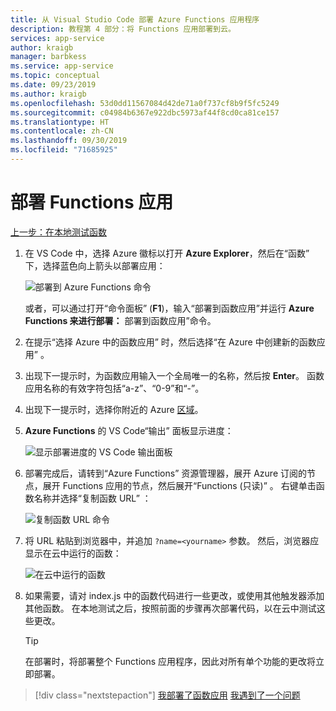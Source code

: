 ```yaml
---
title: 从 Visual Studio Code 部署 Azure Functions 应用程序
description: 教程第 4 部分：将 Functions 应用部署到云。
services: app-service
author: kraigb
manager: barbkess
ms.service: app-service
ms.topic: conceptual
ms.date: 09/23/2019
ms.author: kraigb
ms.openlocfilehash: 53d0dd11567084d42de71a0f737cf8b9f5fc5249
ms.sourcegitcommit: c04984b6367e922dbc5973af44f8cd0ca81ce157
ms.translationtype: HT
ms.contentlocale: zh-CN
ms.lasthandoff: 09/30/2019
ms.locfileid: "71685925"
---
```

# <a name="deploy-the-functions-app"></a>部署 Functions 应用

[上一步：在本地测试函数](tutorial-vscode-serverless-node-03.md)

1. 在 VS Code 中，选择 Azure 徽标以打开 **Azure Explorer**，然后在“函数”  下，选择蓝色向上箭头以部署应用：

    ![部署到 Azure Functions 命令](media/functions-extension/deploy-app.png)

    或者，可以通过打开“命令面板”  (**F1**)，输入“部署到函数应用”并运行  **Azure Functions 来进行部署：** 部署到函数应用”命令。

1. 在提示“选择 Azure 中的函数应用”  时，然后选择“在 Azure 中创建新的函数应用”  。

1. 出现下一提示时，为函数应用输入一个全局唯一的名称，然后按 **Enter**。 函数应用名称的有效字符包括“a-z”、“0-9”和“-”。

1. 出现下一提示时，选择你附近的 Azure [区域](https://azure.microsoft.com/en-us/regions/)。

1. **Azure Functions** 的 VS Code“输出”  面板显示进度：

    ![显示部署进度的 VS Code 输出面板](media/functions-extension/deploy-progress.png)

1. 部署完成后，请转到“Azure Functions”  资源管理器，展开 Azure 订阅的节点，展开 Functions 应用的节点，然后展开“Functions (只读)”  。 右键单击函数名称并选择“复制函数 URL”  ：

    ![复制函数 URL 命令](media/functions-extension/copy-function-url-command.png)

1. 将 URL 粘贴到浏览器中，并追加 `?name=<yourname>` 参数。 然后，浏览器应显示在云中运行的函数：

    ![在云中运行的函数](media/functions-extension/remote-test-browser.png)

1. 如果需要，请对 index.js  中的函数代码进行一些更改，或使用其他触发器添加其他函数。 在本地测试之后，按照前面的步骤再次部署代码，以在云中测试这些更改。

    > [!TIP]
    > 在部署时，将部署整个 Functions 应用程序，因此对所有单个功能的更改将立即部署。

> [!div class="nextstepaction"]
> [我部署了函数应用](tutorial-vscode-serverless-node-05.md) [我遇到了一个问题](https://www.research.net/r/PWZWZ52?tutorial=node-deployment-azurefunctions&step=deploy-app)
